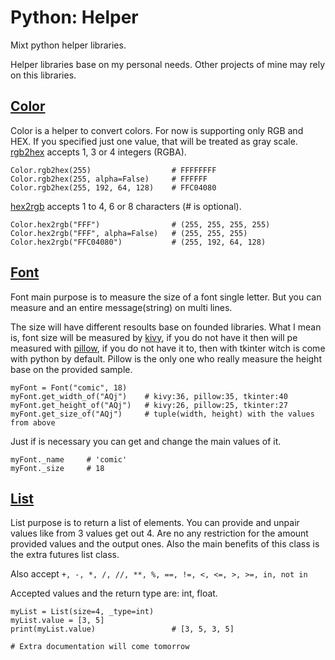 # Python: Helper
Mixt python helper libraries.

Helper libraries base on my personal needs. Other projects of mine may rely on this libraries.

<!-- Color -->
## [Color](Color.py)
Color is a helper to convert colors. For now is supporting only RGB and HEX. If you specified just one value, that will be treated as gray scale.
[rgb2hex](Color.py#L15) accepts 1, 3 or 4 integers (RGBA).

    Color.rgb2hex(255)                  # FFFFFFFF
    Color.rgb2hex(255, alpha=False)     # FFFFFF
    Color.rgb2hex(255, 192, 64, 128)    # FFC04080

[hex2rgb](Color.py#L38) accepts 1 to 4, 6 or 8 characters (# is optional).

    Color.hex2rgb("FFF")                # (255, 255, 255, 255)
    Color.hex2rgb("FFF", alpha=False)   # (255, 255, 255)
    Color.hex2rgb("FFC04080")           # (255, 192, 64, 128)

<!-- Font -->
## [Font](Font.py)
Font main purpose is to measure the size of a font single letter. But you can measure and an entire message(string) on multi lines.

The size will have different resoults base on founded libraries. What I mean is, font size will be measured by [kivy](https://kivy.org), if you do not have it then will pe measured with [pillow](https://pillow.readthedocs.io/en/stable/), if you do not have it to, then with tkinter witch is come with python by default. Pillow is the only one who really measure the height base on the provided sample.

    myFont = Font("comic", 18)
    myFont.get_width_of("AQj")    # kivy:36, pillow:35, tkinter:40
    myFont.get_height_of("AQj")   # kivy:26, pillow:25, tkinter:27
    myFont.get_size_of("AQj")     # tuple(width, height) with the values from above

Just if is necessary you can get and change the main values of it.

    myFont._name     # 'comic'
    myFont._size     # 18

<!-- List -->
## [List](List.py)
List purpose is to return a list of elements. You can provide and unpair values like from 3 values get out 4. Are no any restriction for the amount provided values and the output ones. Also the main benefits of this class is the extra futures list class.

Also accept `+, -, *, /, //, **, %, ==, !=, <, <=, >, >=, in, not in`

Accepted values and the return type are: int, float.

    myList = List(size=4, _type=int)
    myList.value = [3, 5]
    print(myList.value)                 # [3, 5, 3, 5]
    
    # Extra documentation will come tomorrow
